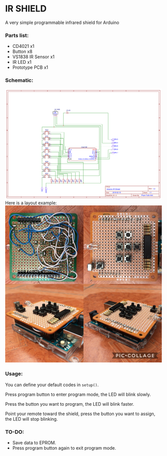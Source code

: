 # IR SHIELD
A very simple programmable infrared shield for Arduino

### Parts list:
* CD4021 x1
* Button x8
* VS1838 IR Sensor x1
* IR LED x1
* Prototype PCB x1

### Schematic:
![Schematic](https://github.com/ptaking/arduino-ir-shield/raw/master/schematic.png)
Here is a layout example:
![Example](https://github.com/ptaking/arduino-ir-shield/raw/master/example.jpeg)

### Usage:
You can define your default codes in `setup()`.

Press program button to enter program mode, the LED will blink slowly.

Press the button you want to program, the LED will blink faster.

Point your remote toward the shield, press the button you want to assign, the LED will stop blinking.

### TO-DO:
* Save data to EPROM.
* Press program button again to exit program mode.
